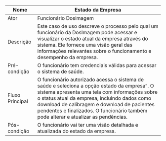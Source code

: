 |Nome| Estado da Empresa|
|---|---|
|Ator| Funcionário Dosimagem|
|Descrição| Este caso de uso descreve o processo pelo qual um funcionário da DosImagem pode acessar e visualizar o estado atual da empresa através do sistema. Ele fornece uma visão geral das informações relevantes sobre o funcionamento e desempenho da empresa.|
|Pré-condição| O funcionário tem credenciais válidas para acessar o sistema de saúde.|
|Fluxo Principal| O funcionário autorizado acessa o sistema de saúde e seleciona a opção estado da empresa”. O sistema apresenta uma tela com informações sobre o status atual da empresa, incluindo dados como download de calibragem e download de pacientes pendentes e finalizados. O funcionário também pode alterar e atualizar as pendências.|
|Pós-condição| O funcionário vai ter uma visão detalhada e atualizada do estado da empresa.|
